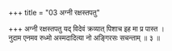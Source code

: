 +++
title = "03 अग्नी रक्षस्तपतु"

+++
अग्नी रक्षस्तपतु यद् विदेवं क्रव्यात् पिशाच इह मा प्र पास्त ।  
नुदाम एनमव रुध्मो अस्मदादित्या नो अङ्गिरसः सचन्ताम् ॥ ३ ॥